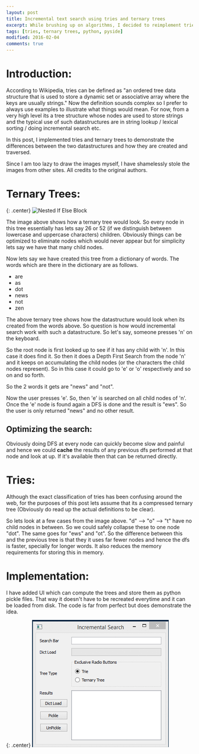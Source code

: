 ```yaml
---
layout: post
title: Incremental text search using tries and ternary trees
excerpt: While brushing up on algorithms, I decided to reimplement tries and ternary trees and in the process thought it would be a good idea to write a UI accompanying the code so its easier to see. Could further add timing code to this to see the performance too.
tags: [tries, ternary trees, python, pyside]
modified: 2016-02-04
comments: true
---
```


# Introduction:

According to Wikipedia, tries can be defined as "an ordered tree data structure that is used to store a dynamic set or associative array where the keys are usually strings." Now the definition sounds complex so I prefer to always use examples to illustrate what things would mean. For now, from a very high level its a tree structure whose nodes are used to store strings and the typical use of such datastructures are in string lookup / lexical sorting / doing incremental search etc.

In this post, I implemented tries and ternary trees to demonstrate the differences between the two datastructures and how they are created and traversed.

Since I am too lazy to draw the images myself, I have shamelessly stole the images from other sites. All credits to the original authors.

# Ternary Trees:
{: .center}
![Nested If Else Block](http://courses.teresco.org/cs211_f09/labs/lexicon/trie2.jpg "Tries")

The image above shows how a ternary tree would look. So every node in this tree essentially has lets say 26 or 52 (if we distinguish between lowercase and uppercase characters) children. Obviously things can be optimized to eliminate nodes which would never appear but for simplicity lets say we have that many child nodes.

Now lets say we have created this tree from a dictionary of words. The words which are there in the dictionary are
as follows.

- are
- as
- dot
- news
- not
- zen

The above ternary tree shows how the datastructure would look when its created from the words above. So question is how would incremental search work with such a datastructure. So let's say, someone presses 'n' on the keyboard.

So the root node is first looked up to see if it has any child with 'n'. In this case it does find it. So then it does a Depth First Search from the node 'n' and it keeps on accumulating the child nodes (or the characters the child nodes represent). So in this case it could go to 'e' or 'o' respectively and so on and so forth.

So the 2 words it gets are "news" and "not".

Now the user presses 'e'. So, then 'e' is searched on all child nodes of 'n'. Once the 'e' node is found again a DFS is done and the result is "ews". So the user is only returned "news" and no other result.

## Optimizing the search:
Obviously doing DFS at every node can quickly become slow and painful and hence we could <b>cache</b> the results of any previous dfs performed at that node and look at up. If it's available then that can be returned directly.

# Tries:

Although the exact classification of tries has been confusing around the web, for the purposes of this post lets assume that its a compressed ternary tree (Obviously do read up the actual definitions to be clear).

So lets look at a few cases from the image above. "d" --> "o" --> "t" have no child nodes in between. So we could safely collapse these to one node "dot". The same goes for "ews" and "ot". So the difference between this and the previous tree is that they it uses far fewer nodes and hence the dfs is faster, specially for longer words. It also reduces the memory requirements for storing this in memory.

# Implementation:

I have added UI which can compute the trees and store them as python pickle files. That way it doesn't have to be recreated everytime and it can be loaded from disk. The code is far from perfect but does demonstrate the idea.

{: .center}
![UI](/img/blog/incremental_search/incremental_search.gif)
